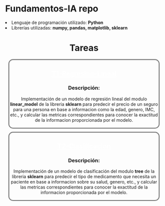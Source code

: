 # Fundamentos-IA repo
<p style="font-size:18px;">
    <li>Lenguaje de programación utilizado: <strong>Python</strong></li>
    <li>Librerías utilizadas: <strong>numpy, pandas, matplotlib, sklearn</strong></li>
</p>
<h1 align="center">Tareas</h3>
<div align="center" style="border: 3px solid gray; border-radius: 15px; margin:10px; padding:2px;">
    <h2><a
        style="color: white"
        href="https://github.com/Alejo-P/Fundamentos-IA/tree/main/T1-Regresion-Lineal"
        target="_blank"
    >T1-Regresion-Lineal</a></h2>
    <h3>Descripción:</h3>
    <p>
        Implementación de un modelo de regresión lineal del modulo <strong>linear_model</strong> de la libreria <strong>sklearn</strong> para predecir el precio de un seguro para una persona en base a informacion como la edad, genero, IMC, etc., y calcular las metricas correspondientes para conocer la exactitud de la informacion proporcionada por el modelo.
    </p>
</div>

<div align="center" style="border: 3px solid gray; border-radius: 15px; margin:10px; padding:2px;">
    <h2><a
        style="color: white"
        href="https://github.com/Alejo-P/Fundamentos-IA/tree/main/T2-Clasificacion"
        target="_blank"
    >T2-Clasificacion</a></h2>
    <h3>Descripción:</h3>
    <p>
        Implementación de un modelo de clasificación del modulo <strong>tree</strong> de la libreria <strong>sklearn</strong> para predecir el tipo de medicamento que necesita un paciente en base a informacion sobre su salud, genero, etc., y calcular las metricas correspondientes para conocer la exactitud de la informacion proporcionada por el modelo.
    </p>
</div>